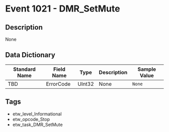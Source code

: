 # Event 1021 - DMR_SetMute

## Description
None

## Data Dictionary
|Standard Name|Field Name|Type|Description|Sample Value|
|---|---|---|---|---|
|TBD|ErrorCode|UInt32|None|`None`|

## Tags
* etw_level_Informational
* etw_opcode_Stop
* etw_task_DMR_SetMute
